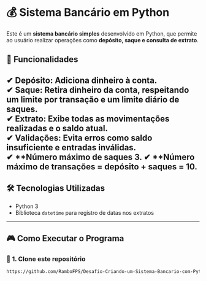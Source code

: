 # 💰 Sistema Bancário em Python

Este é um **sistema bancário simples** desenvolvido em Python, que permite ao usuário realizar operações como **depósito, saque e consulta de extrato**.

## 🚀 Funcionalidades

✔ **Depósito**: Adiciona dinheiro à conta.  
✔ **Saque**: Retira dinheiro da conta, respeitando um limite por transação e um limite diário de saques.  
✔ **Extrato**: Exibe todas as movimentações realizadas e o saldo atual.  
✔ **Validações**: Evita erros como saldo insuficiente e entradas inválidas.  
✔ **Número máximo de saques 3.
✔ **Número máximo de transações =  depósito + saques = 10.
---

## 🛠️ **Tecnologias Utilizadas**
- Python 3
- Biblioteca `datetime` para registro de datas nos extratos

---

## 🎮 **Como Executar o Programa**
### 🔹 **1. Clone este repositório**
```bash
https://github.com/RamboFPS/Desafio-Criando-um-Sistema-Bancario-com-Python.git

